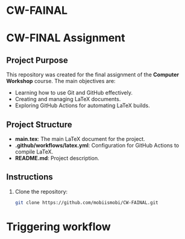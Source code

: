 # CW-FAINAL
# CW-FINAL Assignment

## Project Purpose
This repository was created for the final assignment of the **Computer Workshop** course. The main objectives are:
- Learning how to use Git and GitHub effectively.
- Creating and managing LaTeX documents.
- Exploring GitHub Actions for automating LaTeX builds.

## Project Structure
- **main.tex**: The main LaTeX document for the project.
- **.github/workflows/latex.yml**: Configuration for GitHub Actions to compile LaTeX.
- **README.md**: Project description.

## Instructions
1. Clone the repository:
   ```bash
   git clone https://github.com/mobiismobi/CW-FAINAL.git
# Triggering workflow

